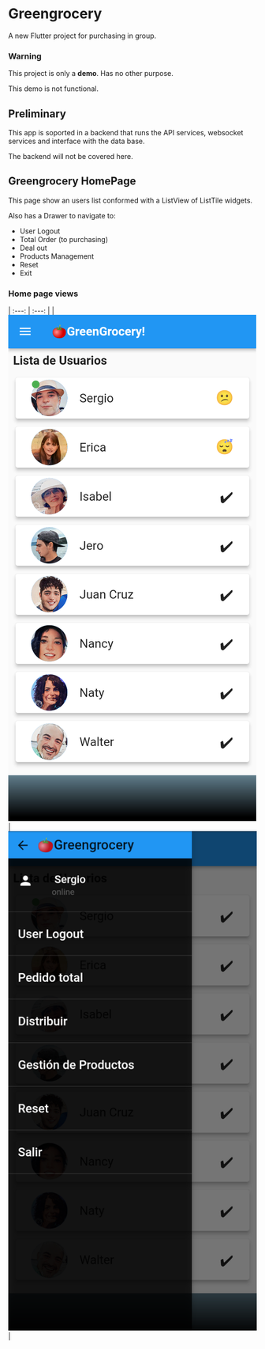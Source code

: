 # Greengrocery

A new Flutter project for purchasing in group.

### Warning

This project is only a **demo**. Has no other purpose.

This demo is not functional.

## Preliminary

This app is soported in a backend that runs the API services, websocket services and interface with the data base.

The backend will not be covered here.

## Greengrocery HomePage

This page show an users list conformed with a ListView of ListTile widgets.

Also has a Drawer to navigate to:

- User Logout
- Total Order (to purchasing)
- Deal out
- Products Management
- Reset
- Exit

### Home page views

| :---: | :---: |
| ![Home Page](/front_end/assets/images/home_page.png "Home page view") | ![Drawer](/front_end/assets/images/drawer.png "Drawer view")|
